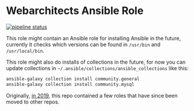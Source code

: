 # Webarchitects Ansible Role

[![pipeline status](https://git.coop/webarch/ansible/badges/master/pipeline.svg)](https://git.coop/webarch/ansible/-/commits/master)

This role might contain an Ansible role for installing Ansible in the future, currently it checks which versions can be found in `/usr/bin` and `/usr/local/bin`.

This role might also do installs of collections in the future, for now you can update collections in `~/.ansible/collections/ansible_collections` like this:

```bash
ansible-galaxy collection install community.general
ansible-galaxy collection install community.mysql
```

Originally, [in 2019](https://git.coop/webarch/ansible/-/tree/archive2019), this repo contained a few roles that have since been moved to other repos.
